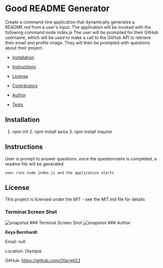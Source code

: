 # Good README Generator 
Create a command-line application that dynamically generates a README.md from a user's input. The application will be invoked with the following command node index.js The user will be prompted for their GitHub username, which will be used to make a call to the GitHub API to retrieve their email and profile image. They will then be prompted with questions about their project.

* [Installation](#Installation)

* [Instructions](#Instructions)

* [License](#License)

* [Contributors](#Contributors)

* [Author](#Author)

* [Tests](#Tests)

## Installation
1. npm init  2. npm install axios  3. npm install inquirer
## Instructions
User is prompt to answer questions. once the questionnaire is completed, a readme file will be generated
```
user runs node index.js and the application starts
```
## License 
This project is licensed under the MIT - see the MIT.md file for details
### Terminal Screen Shot
<img src="" alt="snapshot" />
### Terminal Screen Shot
<img src="" alt="snapshot" />
### Author

**Keya Bernhardt**

Email: null

Location: Olympia

GitHub: https://github.com/Ofarrell23
